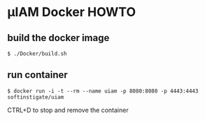 # &#181;IAM Docker HOWTO

## build the docker image

```shell
$ ./Docker/build.sh
```

## run container 

```shell
$ docker run -i -t --rm --name uiam -p 8080:8080 -p 4443:4443 softinstigate/uiam
```

CTRL+D to stop and remove the container